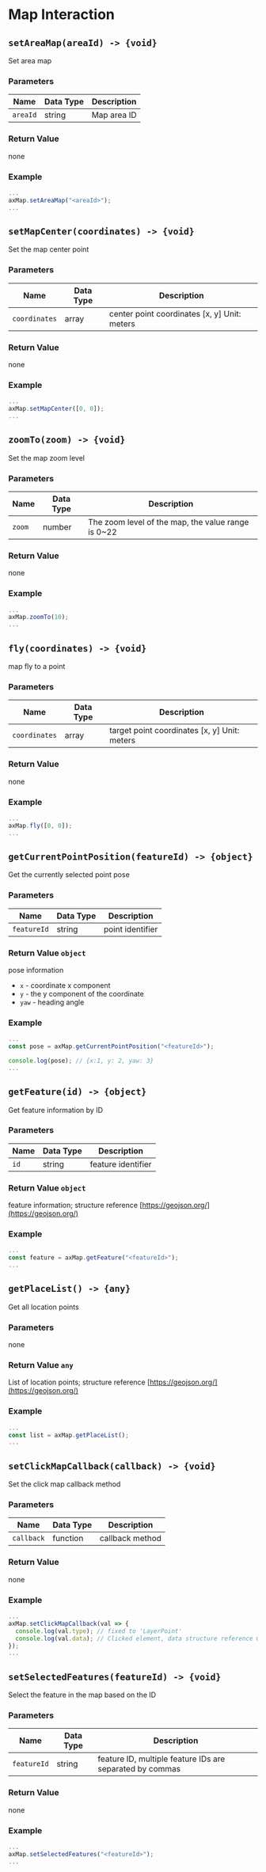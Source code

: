 # Map Interaction

## `setAreaMap(areaId) -> {void}`

Set area map

### Parameters

| Name | Data Type | Description |
| -------- | -------- | ------------ |
| `areaId` | string | Map area ID |

### Return Value

none

### Example

```javascript
...
axMap.setAreaMap("<areaId>");
...
```

## `setMapCenter(coordinates) -> {void}`

Set the map center point

### Parameters

| Name | Data Type | Description |
| ------------- | ------------- | ----------------- |
| `coordinates` | array<number> | center point coordinates [x, y] Unit: meters|

### Return Value

none

### Example

```javascript
...
axMap.setMapCenter([0, 0]);
...
```

## `zoomTo(zoom) -> {void}`

Set the map zoom level

### Parameters

| Name | Data Type | Description |
| ------ | -------- | ----------------------------- |
| `zoom` | number | The zoom level of the map, the value range is 0~22 |

### Return Value

none

### Example

```javascript
...
axMap.zoomTo(10);
...
```

## `fly(coordinates) -> {void}`

map fly to a point

### Parameters

| Name | Data Type | Description |
| ------------- | ------------- | ----------------- |
| `coordinates` | array<number> | target point coordinates [x, y] Unit: meters|

### Return Value

none

### Example

```javascript
...
axMap.fly([0, 0]);
...
```

## `getCurrentPointPosition(featureId) -> {object}`

Get the currently selected point pose

### Parameters

| Name | Data Type | Description |
| ----------- | -------- | ------ |
| `featureId` | string | point identifier |

### Return Value `object`

pose information

* `x` - coordinate x component
* `y` - the y component of the coordinate
* `yaw` - heading angle

### Example

```javascript
...
const pose = axMap.getCurrentPointPosition("<featureId>");

console.log(pose); // {x:1, y: 2, yaw: 3}
...
```

## `getFeature(id) -> {object}`

Get feature information by ID

### Parameters

| Name | Data Type | Description |
| ---- | -------- | ------------ |
| `id` | string | feature identifier |

### Return Value `object`

feature information; structure reference [https://geojson.org/](https://geojson.org/)

### Example

```javascript
...
const feature = axMap.getFeature("<featureId>");
...
```

## `getPlaceList() -> {any}`

Get all location points

### Parameters

none

### Return Value `any`

List of location points; structure reference [https://geojson.org/](https://geojson.org/)

### Example

```javascript
...
const list = axMap.getPlaceList();
...
```

## `setClickMapCallback(callback) -> {void}`

Set the click map callback method

### Parameters

| Name | Data Type | Description |
| ---------- | -------- | -------- |
| `callback` | function | callback method |

### Return Value

none

### Example

```javascript
...
axMap.setClickMapCallback(val => {
  console.log(val.type); // fixed to 'LayerPoint'
  console.log(val.data); // Clicked element, data structure reference GeoJSON
});
...
```

## `setSelectedFeatures(featureId) -> {void}`

Select the feature in the map based on the ID

### Parameters

| Name | Data Type | Description |
| ------------- | -------- | ----------------------------------------- |
| `featureId` | string | feature ID, multiple feature IDs are separated by commas |

### Return Value

none

### Example

```javascript
...
axMap.setSelectedFeatures("<featureId>");
...
```
